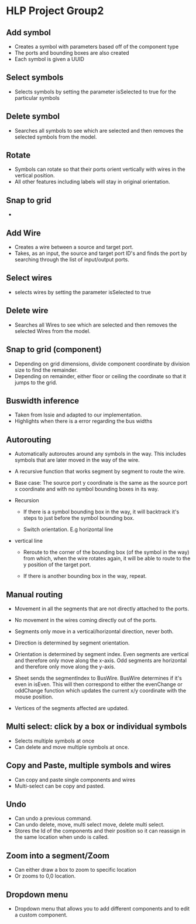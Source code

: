 # HLP Project Group2 

## Add symbol 
- Creates a symbol with parameters based off of the component type
- The ports and bounding boxes are also created
- Each symbol is given a UUID 

## Select symbols
- Selects symbols by setting the parameter isSelected to true for the particular symbols

## Delete symbol

- Searches all symbols to see which are selected and then removes the selected symbols from the model.

## Rotate

- Symbols can rotate so that their ports orient vertically with wires in the vertical position.
- All other features including labels will stay in original orientation. 

## Snap to grid
-

## Add Wire 

- Creates a wire between a source and target port. 
- Takes, as an input, the source and target port ID's and finds the port by searching through the list of input/output ports. 

## Select wires
- selects wires by setting the parameter isSelected to true

## Delete wire 

- Searches all Wires to see which are selected and then removes the selected Wires from the model.

## Snap to grid (component)

- Depending on grid dimensions, divide component coordinate by division size to find the remainder. 
- Depending on remainder, either floor or ceiling the coordinate so that it jumps to the grid.

## Buswidth inference

- Taken from Issie and adapted to our implementation.
- Highlights when there is a error regarding the bus widths 

## Autorouting 

- Automatically autoroutes around any symbols in the way. This includes symbols that are later moved in the way of the wire. 

- A recursive function that works segment by segment to route the wire. 

- Base case: The source port y coordinate is the same as the source port x coordinate and with no symbol bounding boxes in its way. 

- Recursion
 
	- If there is a symbol bounding box in the way, it will backtrack it's steps to just before the symbol bounding box. 

	- Switch orientation. E.g horizontal line 

- vertical line

	- Reroute to the corner of the bounding box (of the symbol in the way) from which, when the wire rotates again, it will be able to route to the y position of the target port. 

	- If there is another bounding box in the way, repeat. 

## Manual routing

- Movement in all the segments that are not directly attached to the ports. 

- No movement in the wires coming directly out of the ports.

- Segments only move in a vertical/horizontal direction, never both. 

- Direction is determined by segment orientation. 

- Orientation is determined by segment index. Even segments are vertical and therefore only move along the x-axis. Odd segments are horizontal and therefore only move along the y-axis. 

- Sheet sends the segmentIndex to BusWire. BusWire determines if it's even in isEven. This will then correspond to either the evenChange or oddChange function which updates the current x/y coordinate with the mouse position.

- Vertices of the segments affected are updated.  

## Multi select: click by a box or individual symbols

- Selects multiple symbols at once
- Can delete and move multiple symbols at once.

## Copy and Paste, multiple symbols and wires

- Can copy and paste single components and wires
- Multi-select can be copy and pasted. 

## Undo

- Can undo a previous command.
- Can undo delete, move, multi select move, delete multi select.
- Stores the Id of the components and their position so it can reassign in the same location when undo is called. 

## Zoom into a segment/Zoom

- Can either draw a box to zoom to specific location
- Or zooms to 0,0 location.

## Dropdown menu

- Dropdown menu that allows you to add different components and to edit a custom component. 




 















 




